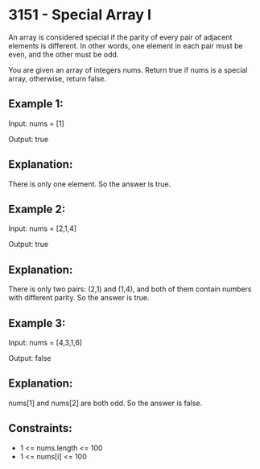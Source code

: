 # 3151 - Special Array I

An array is considered special if the parity of every pair of adjacent elements is different. In other words, one element in each pair must be even, and the other must be odd.

You are given an array of integers nums. Return true if nums is a special array, otherwise, return false.

## Example 1:

Input: nums = [1]

Output: true

## Explanation:

There is only one element. So the answer is true.

## Example 2:

Input: nums = [2,1,4]

Output: true

## Explanation:

There is only two pairs: (2,1) and (1,4), and both of them contain numbers with different parity. So the answer is true.

## Example 3:

Input: nums = [4,3,1,6]

Output: false

## Explanation:

nums[1] and nums[2] are both odd. So the answer is false.

## Constraints:

* 1 <= nums.length <= 100
* 1 <= nums[i] <= 100

